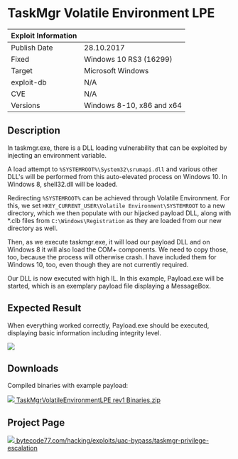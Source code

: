# TaskMgr Volatile Environment LPE

| Exploit Information |                                   |
|:------------------- |:--------------------------------- |
| Publish Date        | 28.10.2017                        |
| Fixed               | Windows 10 RS3 (16299)            |
| Target              | Microsoft Windows                 |
| exploit-db          | N/A                               |
| CVE                 | N/A                               |
| Versions            | Windows 8-10, x86 and x64         |

## Description

In taskmgr.exe, there is a DLL loading vulnerability that can be exploited by
injecting an environment variable.

A load attempt to `%SYSTEMROOT%\System32\srumapi.dll` and various other DLL's
will be performed from this auto-elevated process on Windows 10. In Windows 8,
shell32.dll will be loaded.

Redirecting `%SYSTEMROOT%` can be achieved through Volatile Environment. For
this, we set `HKEY_CURRENT_USER\Volatile Environment\SYSTEMROOT` to a new
directory, which we then populate with our hijacked payload DLL, along with
*.clb files from `C:\Windows\Registration` as they are loaded from our new
directory as well.

Then, as we execute taskmgr.exe, it will load our payload DLL and on Windows 8
it will also load the COM+ components. We need to copy those, too, because the
process will otherwise crash. I have included them for Windows 10, too, even
though they are not currently required.

Our DLL is now executed with high IL. In this example, Payload.exe will be
started, which is an exemplary payload file displaying a MessageBox.

## Expected Result

When everything worked correctly, Payload.exe should be executed, displaying
basic information including integrity level.

![](https://bytecode77.com/images/sites/hacking/exploits/uac-bypass/taskmgr-privilege-escalation/result.png)

## Downloads

Compiled binaries with example payload:

[![](https://bytecode77.com/images/shared/fileicons/zip.png) TaskMgrVolatileEnvironmentLPE rev1 Binaries.zip](https://bytecode77.com/downloads/hacking/exploits/uac-bypass/TaskMgrVolatileEnvironmentLPE%20rev1%20Binaries.zip)

## Project Page

[![](https://bytecode77.com/images/shared/favicon16.png) bytecode77.com/hacking/exploits/uac-bypass/taskmgr-privilege-escalation](https://bytecode77.com/hacking/exploits/uac-bypass/taskmgr-privilege-escalation)